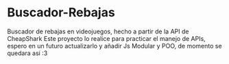 # Buscador-Rebajas
Buscador de rebajas en videojuegos, hecho a partir de la API de CheapShark
Este proyecto lo realice para practicar el manejo de APIs, espero en un futuro actualizarlo y añadir Js Modular y POO, de momento se quedara asi :3
